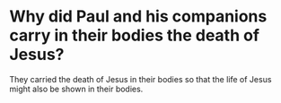 # Why did Paul and his companions carry in their bodies the death of Jesus?

They carried the death of Jesus in their bodies so that the life of Jesus might also be shown in their bodies.
